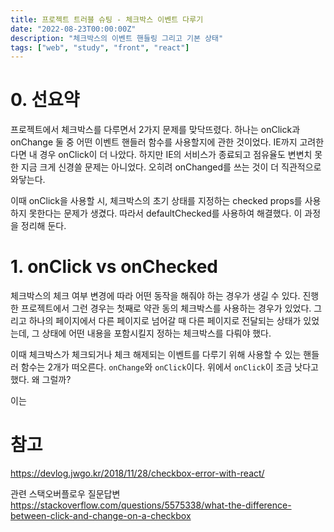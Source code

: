 ```yaml
---
title: 프로젝트 트러블 슈팅 - 체크박스 이벤트 다루기
date: "2022-08-23T00:00:00Z"
description: "체크박스의 이벤트 핸들링 그리고 기본 상태"
tags: ["web", "study", "front", "react"]
---
```


# 0. 선요약

프로젝트에서 체크박스를 다루면서 2가지 문제를 맞닥뜨렸다. 하나는 onClick과 onChange 둘 중 어떤 이벤트 핸들러 함수를 사용할지에 관한 것이었다. IE까지 고려한다면 내 경우 onClick이 더 나았다. 하지만 IE의 서비스가 종료되고 점유율도 변변치 못한 지금 크게 신경쓸 문제는 아니었다. 오히려 onChanged를 쓰는 것이 더 직관적으로 와닿는다.

이때 onClick을 사용할 시, 체크박스의 초기 상태를 지정하는 checked props를 사용하지 못한다는 문제가 생겼다. 따라서 defaultChecked를 사용하여 해결했다. 이 과정을 정리해 둔다.

# 1. onClick vs onChecked

체크박스의 체크 여부 변경에 따라 어떤 동작을 해줘야 하는 경우가 생길 수 있다. 진행한 프로젝트에서 그런 경우는 첫째로 약관 동의 체크박스를 사용하는 경우가 있었다. 그리고 하나의 페이지에서 다른 페이지로 넘어갈 때 다른 페이지로 전달되는 상태가 있었는데, 그 상태에 어떤 내용을 포함시킬지 정하는 체크박스를 다뤄야 했다.

이때 체크박스가 체크되거나 체크 해제되는 이벤트를 다루기 위해 사용할 수 있는 핸들러 함수는 2개가 떠오른다. `onChange`와 `onClick`이다. 위에서 `onClick`이 조금 낫다고 했다. 왜 그럴까?

이는

# 참고

https://devlog.jwgo.kr/2018/11/28/checkbox-error-with-react/

관련 스택오버플로우 질문답변 https://stackoverflow.com/questions/5575338/what-the-difference-between-click-and-change-on-a-checkbox
